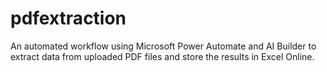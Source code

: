 # pdfextraction
An automated workflow using Microsoft Power Automate and AI Builder to extract data from uploaded PDF files and store the results in Excel Online.
